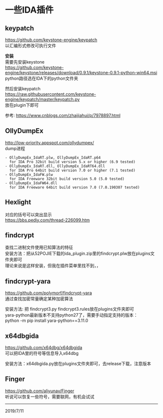 # 一些IDA插件

## keypatch
https://github.com/keystone-engine/keypatch  
以汇编形式修改可执行文件  

**安装**  
需要先安装keystone  
https://github.com/keystone-engine/keystone/releases/download/0.9.1/keystone-0.9.1-python-win64.msi
python路径选在IDA下的python文件夹  

然后安装keypatch  
https://raw.githubusercontent.com/keystone-engine/keypatch/master/keypatch.py  
放在plugin下即可  

参考: https://www.cnblogs.com/zhaijiahui/p/7978897.html  


## OllyDumpEx
http://low-priority.appspot.com/ollydumpex/  
dump进程  
```plain
- OllyDumpEx_IdaRT.plw, OllyDumpEx_IdaRT.p64
  for IDA Pro 32bit build version 5.x or higher (6.9 tested)
- OllyDumpEx_IdaRT.dll, OllyDumpEx_IdaRT64.dll
  for IDA Pro 64bit build version 7.0 or higher (7.1 tested)
- OllyDumpEx_IdaFW.plw
  for IDA Freeware 32bit build version 5.0 (5.0 tested)
- OllyDumpEx_IdaFW64.dll
  for IDA Freeware 64bit build version 7.0 (7.0.190307 tested)
```


## Hexlight
对应的括号可以突出显示  
https://bbs.pediy.com/thread-226099.htm  


## findcrypt
查找二进制文件使用已知算法的特征  
安装方法：把从52POJIE下载的ida_plugin.zip里的findcrypt.plw放在plugins文件夹即可  
理论来说是这样安装，但我在插件菜单里找不到，，  


## findcrypt-yara
https://github.com/polymorf/findcrypt-yara  
通过查找加密常量确定某种加密算法  

安装方法: 把 findcrypt3.py findcrypt3.rules放在plugins文件夹即可  
yara-python最新版本不支持python27了，需要手动指定支持的版本：  
python -m pip install yara-python==3.11.0  


## x64dbgida
https://github.com/x64dbg/x64dbgida  
可以把IDA里的符号等信息导入x64dbg  

安装方法：x64dbgida.py放在plugins文件夹即可，去release下载，注意版本  


## Finger
https://github.com/aliyunav/Finger  
听说可以恢复一些符号，需要联网，有机会试试  


---
2019/7/11  
